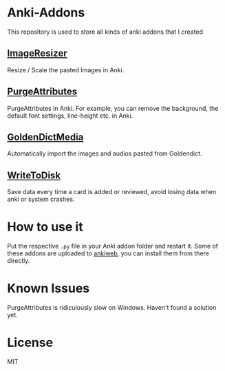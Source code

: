 # Anki-Addons
This repository is used to store all kinds of anki addons that I created

## [ImageResizer](https://searene.github.io/2016/02/14/ImageResizer-an-anki-addon-to-resize-images/)

Resize / Scale the pasted Images in Anki.

## [PurgeAttributes](https://searene.github.io/2016/02/14/PurgeAttributes-an-Anki-addon-to-purge-unnecessary-attributes/)

PurgeAttributes in Anki. For example, you can remove the background, the default font settings, line-height etc. in Anki.

## [GoldenDictMedia](https://searene.github.io/2016/02/14/GoldenDictMedia/)

Automatically import the images and audios pasted from Goldendict.

## [WriteToDisk](https://searene.github.io/2016/02/14/GoldenDictMedia/)

Save data every time a card is added or reviewed, avoid losing data when anki or system crashes.

# How to use it

Put the respective `.py` file in your Anki addon folder and restart it. Some of these addons are uploaded to [ankiweb](https://ankiweb.net/shared/addons/), you can install them from there directly.

# Known Issues

PurgeAttributes is ridiculously slow on Windows. Haven't found a solution yet.

# License

MIT
